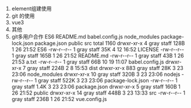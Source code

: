 1. element组建使用
2. git 的使用
3. vue3
4. 其他
5. git多用户合作
ES6
README.md
babel.config.js
node_modules
package-lock.json
package.json
public
src
total 1160
drwxr-xr-x    4 gray  staff   128B  1 26 21:52 ES6
-rw-r--r--    1 gray  staff    35K  4 12 16:52 LICENSE
-rw-r--r--    1 gray  staff   165B  1 26 21:52 README.md
-rw-r--r--    1 gray  staff    43B  1 26 21:53 a.txt
-rw-r--r--    1 gray  staff    66B 10 19 11:07 babel.config.js
drwxr-xr-x    7 gray  staff   224B  2  8 15:53 dist
drwxr-xr-x  883 gray  staff    28K  3 23 23:06 node_modules
drwxr-xr-x   10 gray  staff   320B  3 23 23:06 nodejs
-rw-r--r--    1 gray  staff   522K  3 23 23:06 package-lock.json
-rw-r--r--    1 gray  staff   1.4K  3 23 23:06 package.json
drwxr-xr-x    5 gray  staff   160B  1 26 21:52 public
drwxr-xr-x   14 gray  staff   448B  3 23 13:33 src
-rw-r--r--    1 gray  staff   236B  1 26 21:52 vue.config.js
